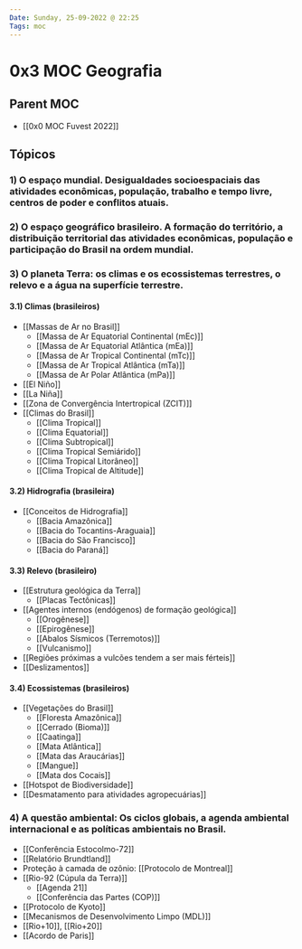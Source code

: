 ```yaml
---
Date: Sunday, 25-09-2022 @ 22:25
Tags: moc
---
```

# 0x3 MOC Geografia

## Parent MOC
- [[0x0 MOC Fuvest 2022]]

## Tópicos
### 1) O espaço mundial. Desigualdades socioespaciais das atividades econômicas, população, trabalho e tempo livre, centros de poder e conflitos atuais.


### 2) O espaço geográfico brasileiro. A formação do território, a distribuição territorial das atividades econômicas, população e participação do Brasil na ordem mundial.

### 3) O planeta Terra: os climas e os ecossistemas terrestres, o relevo e a água na superfície terrestre.
#### 3.1) Climas (brasileiros)
- [[Massas de Ar no Brasil]]
	- [[Massa de Ar Equatorial Continental (mEc)]]
	- [[Massa de Ar Equatorial Atlântica (mEa)]]
	- [[Massa de Ar Tropical Continental (mTc)]]
	- [[Massa de Ar Tropical Atlântica (mTa)]]
	- [[Massa de Ar Polar Atlântica (mPa)]]
- [[El Niño]]
- [[La Niña]]
- [[Zona de Convergência Intertropical (ZCIT)]]
- [[Climas do Brasil]]
	- [[Clima Tropical]]
	- [[Clima Equatorial]]
	- [[Clima Subtropical]]
	- [[Clima Tropical Semiárido]]
	- [[Clima Tropical Litorâneo]]
	- [[Clima Tropical de Altitude]]

#### 3.2) Hidrografia (brasileira)
- [[Conceitos de Hidrografia]]
	- [[Bacia Amazônica]]
	- [[Bacia do Tocantins-Araguaia]]
	- [[Bacia do São Francisco]]
	- [[Bacia do Paraná]]

#### 3.3) Relevo (brasileiro)
- [[Estrutura geológica da Terra]]
	- [[Placas Tectônicas]]
- [[Agentes internos (endógenos) de formação geológica]]
	- [[Orogênese]]
	- [[Epirogênese]]
	- [[Abalos Sísmicos (Terremotos)]]
	- [[Vulcanismo]]
- [[Regiões próximas a vulcões tendem a ser mais férteis]]
- [[Deslizamentos]]

#### 3.4) Ecossistemas (brasileiros)
- [[Vegetações do Brasil]]
	- [[Floresta Amazônica]]
	- [[Cerrado (Bioma)]]
	- [[Caatinga]]
	- [[Mata Atlântica]]
	- [[Mata das Araucárias]]
	- [[Mangue]]
	- [[Mata dos Cocais]]
- [[Hotspot de Biodiversidade]]
- [[Desmatamento para atividades agropecuárias]]

### 4) A questão ambiental: Os ciclos globais, a agenda ambiental internacional e as políticas ambientais no Brasil.
- [[Conferência Estocolmo-72]]
- [[Relatório Brundtland]]
- Proteção à camada de ozônio: [[Protocolo de Montreal]]
- [[Rio-92 (Cúpula da Terra)]] 
	- [[Agenda 21]]
	- [[Conferência das Partes (COP)]]
- [[Protocolo de Kyoto]]
- [[Mecanismos de Desenvolvimento Limpo (MDL)]]
- [[Rio+10]], [[Rio+20]]
- [[Acordo de Paris]]